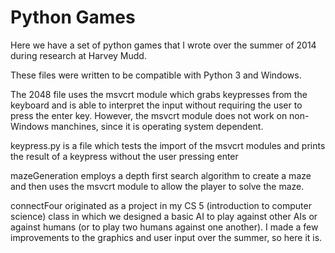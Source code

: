 Python Games
==============

Here we have a set of python games that I wrote over the summer of 2014
during research at Harvey Mudd.

These files were written to be compatible with Python 3 and Windows.

The 2048 file uses the msvcrt module which grabs keypresses from the
keyboard and is able to interpret the input without requiring the user
to press the enter key.  However, the msvcrt module does not work on
non-Windows manchines, since it is operating system dependent.

keypress.py is a file which tests the import of the msvcrt modules and
prints the result of a keypress without the user pressing enter

mazeGeneration employs a depth first search algorithm to create a maze and
then uses the msvcrt module to allow the player to solve the maze.

connectFour originated as a project in my CS 5 (introduction to computer science)
class in which we designed a basic AI to play against other AIs or against humans
(or to play two humans against one another).  I made a few improvements to the 
graphics and user input over the summer, so here it is.
